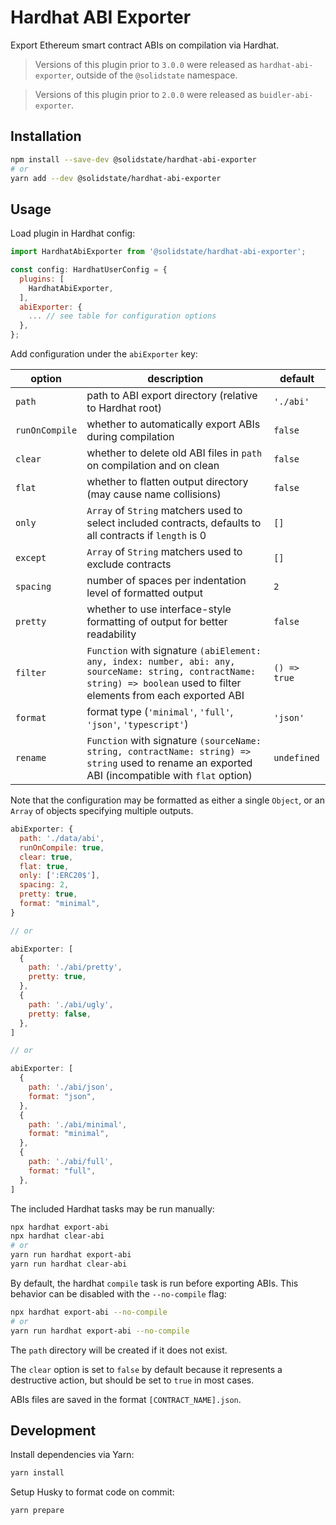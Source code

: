 # Hardhat ABI Exporter

Export Ethereum smart contract ABIs on compilation via Hardhat.

> Versions of this plugin prior to `3.0.0` were released as `hardhat-abi-exporter`, outside of the `@solidstate` namespace.

> Versions of this plugin prior to `2.0.0` were released as `buidler-abi-exporter`.

## Installation

```bash
npm install --save-dev @solidstate/hardhat-abi-exporter
# or
yarn add --dev @solidstate/hardhat-abi-exporter
```

## Usage

Load plugin in Hardhat config:

```javascript
import HardhatAbiExporter from '@solidstate/hardhat-abi-exporter';

const config: HardhatUserConfig = {
  plugins: [
    HardhatAbiExporter,
  ],
  abiExporter: {
    ... // see table for configuration options
  },
};
```

Add configuration under the `abiExporter` key:

| option         | description                                                                                                                                                                | default      |
| -------------- | -------------------------------------------------------------------------------------------------------------------------------------------------------------------------- | ------------ |
| `path`         | path to ABI export directory (relative to Hardhat root)                                                                                                                    | `'./abi'`    |
| `runOnCompile` | whether to automatically export ABIs during compilation                                                                                                                    | `false`      |
| `clear`        | whether to delete old ABI files in `path` on compilation and on clean                                                                                                      | `false`      |
| `flat`         | whether to flatten output directory (may cause name collisions)                                                                                                            | `false`      |
| `only`         | `Array` of `String` matchers used to select included contracts, defaults to all contracts if `length` is 0                                                                 | `[]`         |
| `except`       | `Array` of `String` matchers used to exclude contracts                                                                                                                     | `[]`         |
| `spacing`      | number of spaces per indentation level of formatted output                                                                                                                 | `2`          |
| `pretty`       | whether to use interface-style formatting of output for better readability                                                                                                 | `false`      |
| `filter`       | `Function` with signature `(abiElement: any, index: number, abi: any, sourceName: string, contractName: string) => boolean` used to filter elements from each exported ABI | `() => true` |
| `format`       | format type (`'minimal'`, `'full'`, `'json'`, `'typescript'`)                                                                                                              | `'json'`     |
| `rename`       | `Function` with signature `(sourceName: string, contractName: string) => string` used to rename an exported ABI (incompatible with `flat` option)                          | `undefined`  |

Note that the configuration may be formatted as either a single `Object`, or an `Array` of objects specifying multiple outputs.

```javascript
abiExporter: {
  path: './data/abi',
  runOnCompile: true,
  clear: true,
  flat: true,
  only: [':ERC20$'],
  spacing: 2,
  pretty: true,
  format: "minimal",
}

// or

abiExporter: [
  {
    path: './abi/pretty',
    pretty: true,
  },
  {
    path: './abi/ugly',
    pretty: false,
  },
]

// or

abiExporter: [
  {
    path: './abi/json',
    format: "json",
  },
  {
    path: './abi/minimal',
    format: "minimal",
  },
  {
    path: './abi/full',
    format: "full",
  },
]
```

The included Hardhat tasks may be run manually:

```bash
npx hardhat export-abi
npx hardhat clear-abi
# or
yarn run hardhat export-abi
yarn run hardhat clear-abi
```

By default, the hardhat `compile` task is run before exporting ABIs. This behavior can be disabled with the `--no-compile` flag:

```bash
npx hardhat export-abi --no-compile
# or
yarn run hardhat export-abi --no-compile
```

The `path` directory will be created if it does not exist.

The `clear` option is set to `false` by default because it represents a destructive action, but should be set to `true` in most cases.

ABIs files are saved in the format `[CONTRACT_NAME].json`.

## Development

Install dependencies via Yarn:

```bash
yarn install
```

Setup Husky to format code on commit:

```bash
yarn prepare
```
